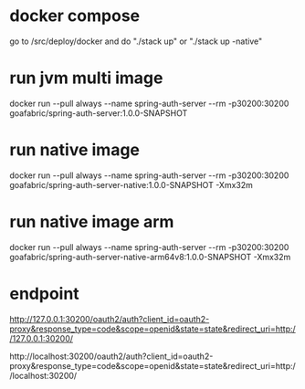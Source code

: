 # docker compose
go to /src/deploy/docker and do "./stack up" or "./stack up -native"

# run jvm multi image
docker run --pull always --name spring-auth-server --rm -p30200:30200 goafabric/spring-auth-server:1.0.0-SNAPSHOT

# run native image
docker run --pull always --name spring-auth-server --rm -p30200:30200 goafabric/spring-auth-server-native:1.0.0-SNAPSHOT -Xmx32m

# run native image arm
docker run --pull always --name spring-auth-server --rm -p30200:30200 goafabric/spring-auth-server-native-arm64v8:1.0.0-SNAPSHOT -Xmx32m

# endpoint
http://127.0.0.1:30200/oauth2/auth?client_id=oauth2-proxy&response_type=code&scope=openid&state=state&redirect_uri=http://127.0.0.1:30200/

http://localhost:30200/oauth2/auth?client_id=oauth2-proxy&response_type=code&scope=openid&state=state&redirect_uri=http://localhost:30200/
                                


